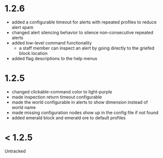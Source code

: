 # 1.2.6
- added a configurable timeout for alerts with repeated profiles to reduce alert spam
- changed alert silencing behavior to silence non-consecutive repeated alerts
- added low-level command functionality
  - a staff member can inspect an alert by going directly to the griefed block location
- added flag descriptions to the help menus

# 1.2.5
- changed clickable-command color to light-purple
- made inspection return timeout configurable
- made the world configurable in alerts to show dimension instead of world name
- made missing configuration nodes show up in the config file if not found
- added emerald block and emerald ore to default profiles

# < 1.2.5
Untracked